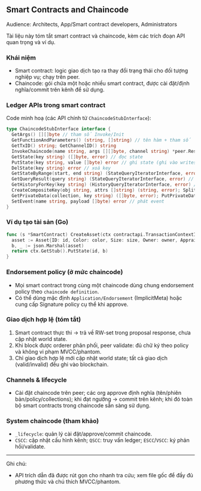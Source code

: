 ## Smart Contracts and Chaincode

Audience: Architects, App/Smart contract developers, Administrators

Tài liệu này tóm tắt smart contract và chaincode, kèm các trích đoạn API quan trọng và ví dụ.

### Khái niệm

- Smart contract: logic giao dịch tạo ra thay đổi trạng thái cho đối tượng nghiệp vụ; chạy trên peer.
- Chaincode: gói chứa một hoặc nhiều smart contract, được cài đặt/định nghĩa/commit trên kênh để sử dụng.

### Ledger APIs trong smart contract

Code minh hoạ (các API chính từ `ChaincodeStubInterface`):

```26:46:vendor/github.com/hyperledger/fabric-chaincode-go/v2/shim/interfaces.go
type ChaincodeStubInterface interface {
  GetArgs() [][]byte // tham số Invoke/Init
  GetFunctionAndParameters() (string, []string) // tên hàm + tham số
  GetTxID() string; GetChannelID() string
  InvokeChaincode(name string, args [][]byte, channel string) *peer.Response // gọi C2C
  GetState(key string) ([]byte, error) // đọc state
  PutState(key string, value []byte) error // ghi state (ghi vào writeset)
  DelState(key string) error // xoá key
  GetStateByRange(start, end string) (StateQueryIteratorInterface, error) // range query
  GetQueryResult(query string) (StateQueryIteratorInterface, error) // rich query (CouchDB)
  GetHistoryForKey(key string) (HistoryQueryIteratorInterface, error) // lịch sử key
  CreateCompositeKey(obj string, attrs []string) (string, error); SplitCompositeKey(k string) (string, []string, error)
  GetPrivateData(collection, key string) ([]byte, error); PutPrivateData(collection, key string, value []byte) error // private data
  SetEvent(name string, payload []byte) error // phát event
}
```

### Ví dụ tạo tài sản (Go)

```go
func (s *SmartContract) CreateAsset(ctx contractapi.TransactionContextInterface, id, color string, size int, owner string, appraised int) error {
  asset := Asset{ID: id, Color: color, Size: size, Owner: owner, AppraisedValue: appraised}
  b, _ := json.Marshal(asset)
  return ctx.GetStub().PutState(id, b)
}
```

### Endorsement policy (ở mức chaincode)

- Mọi smart contract trong cùng một chaincode dùng chung endorsement policy theo `chaincode definition`.
- Có thể dùng mặc định `Application/Endorsement` (ImplicitMeta) hoặc cung cấp Signature policy cụ thể khi approve.

### Giao dịch hợp lệ (tóm tắt)

1) Smart contract thực thi → trả về RW-set trong proposal response, chưa cập nhật world state.
2) Khi block được orderer phân phối, peer validate: đủ chữ ký theo policy và không vi phạm MVCC/phantom.
3) Chỉ giao dịch hợp lệ mới cập nhật world state; tất cả giao dịch (valid/invalid) đều ghi vào blockchain.

### Channels & lifecycle

- Cài đặt chaincode trên peer; các org approve định nghĩa (tên/phiên bản/policy/collections); khi đạt ngưỡng → commit trên kênh; khi đó toàn bộ smart contracts trong chaincode sẵn sàng sử dụng.

### System chaincode (tham khảo)

- `_lifecycle`: quản lý cài đặt/approve/commit chaincode.
- `CSCC`: cập nhật cấu hình kênh; `QSCC`: truy vấn ledger; `ESCC`/`VSCC`: ký phản hồi/validate.

---

Ghi chú:
- API trích dẫn đã được rút gọn cho nhanh tra cứu; xem file gốc để đầy đủ phương thức và chú thích MVCC/phantom.


